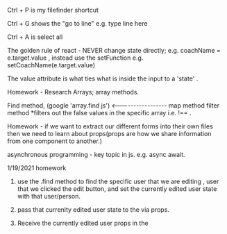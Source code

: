 Ctrl + P is my filefinder shortcut

Ctrl + G shows the "go to line" e.g. type line here

Ctrl + A is select all

The golden rule of react - NEVER change state directly; e.g. coachName = e.target.value , instead use the setFunction e.g. setCoachName(e.target.value)

The value attribute is what ties what is inside the input to a 'state' . 

Homework -
Research Arrays; array methods. 

Find method, (google 'array.find js') <-----------------
map method
filter method
*filters out the false values in the specific array i.e. !== .


Homework - if we want to extract our different forms into their own files then we need to learn about props(props are how we share information from one component to another.)



asynchronous programming - key topic in js. e.g. async await.


1/19/2021 homework

1. use the .find method to find the specific user that we are editing , user that we clicked the edit button, and set the currently edited user state with that user/person.

2. pass that currenlty edited user state to the <EditForm /> via props.

3. Receive the currently edited user props in the <EditForm />